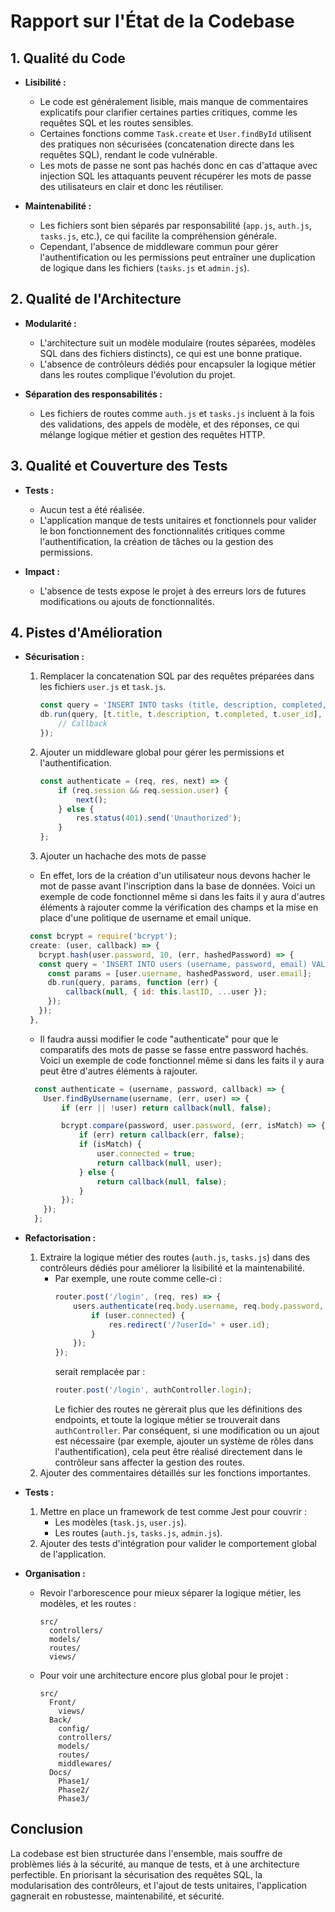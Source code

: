 # Rapport sur l'État de la Codebase

## 1. Qualité du Code
- **Lisibilité :**
  - Le code est généralement lisible, mais manque de commentaires explicatifs pour clarifier certaines parties critiques, comme les requêtes SQL et les routes sensibles.
  - Certaines fonctions comme `Task.create` et `User.findById` utilisent des pratiques non sécurisées (concatenation directe dans les requêtes SQL), rendant le code vulnérable.
  - Les mots de passe ne sont pas hachés donc en cas d'attaque avec injection SQL les attaquants peuvent récupérer les mots de passe des utilisateurs en clair et donc les réutiliser.

- **Maintenabilité :**
  - Les fichiers sont bien séparés par responsabilité (`app.js`, `auth.js`, `tasks.js`, etc.), ce qui facilite la compréhension générale.
  - Cependant, l'absence de middleware commun pour gérer l'authentification ou les permissions peut entraîner une duplication de logique dans les fichiers (`tasks.js` et `admin.js`).

## 2. Qualité de l'Architecture
- **Modularité :**
  - L'architecture suit un modèle modulaire (routes séparées, modèles SQL dans des fichiers distincts), ce qui est une bonne pratique.
  - L'absence de contrôleurs dédiés pour encapsuler la logique métier dans les routes complique l'évolution du projet.

- **Séparation des responsabilités :**
  - Les fichiers de routes comme `auth.js` et `tasks.js` incluent à la fois des validations, des appels de modèle, et des réponses, ce qui mélange logique métier et gestion des requêtes HTTP.

## 3. Qualité et Couverture des Tests
- **Tests :**
  - Aucun test a été réalisée.
  - L'application manque de tests unitaires et fonctionnels pour valider le bon fonctionnement des fonctionnalités critiques comme l'authentification, la création de tâches ou la gestion des permissions.

- **Impact :**
  - L'absence de tests expose le projet à des erreurs lors de futures modifications ou ajouts de fonctionnalités.

## 4. Pistes d'Amélioration
- **Sécurisation :**
  1. Remplacer la concatenation SQL par des requêtes préparées dans les fichiers `user.js` et `task.js`.
     ```javascript
     const query = 'INSERT INTO tasks (title, description, completed, user_id) VALUES (?, ?, ?, ?)';
     db.run(query, [t.title, t.description, t.completed, t.user_id], function (err) {
         // Callback
     });
     ```
  2. Ajouter un middleware global pour gérer les permissions et l'authentification.
     ```javascript
     const authenticate = (req, res, next) => {
         if (req.session && req.session.user) {
             next();
         } else {
             res.status(401).send('Unauthorized');
         }
     };
     ```

  3. Ajouter un hachache des mots de passe
    - En effet, lors de la création d'un utilisateur nous devons hacher le mot de passe avant l'inscription dans la base de données. Voici un exemple de code fonctionnel même si dans les faits il y aura d'autres éléments à rajouter comme la vérification des champs et la mise en place d'une politique de username et email unique.
     ```javascript
      const bcrypt = require('bcrypt');
      create: (user, callback) => {
        bcrypt.hash(user.password, 10, (err, hashedPassword) => {
        const query = 'INSERT INTO users (username, password, email) VALUES (?, ?, ?)';
          const params = [user.username, hashedPassword, user.email];
          db.run(query, params, function (err) {
              callback(null, { id: this.lastID, ...user });
          });
        });
      },
     ```
     - Il faudra aussi modifier le code "authenticate" pour que le comparatifs des mots de passe se fasse entre password hachés. Voici un exemple de code fonctionnel même si dans les faits il y aura peut être d'autres éléments à rajouter.
    ```javascript
      const authenticate = (username, password, callback) => {
        User.findByUsername(username, (err, user) => {
            if (err || !user) return callback(null, false);

            bcrypt.compare(password, user.password, (err, isMatch) => {
                if (err) return callback(err, false);
                if (isMatch) {
                    user.connected = true;
                    return callback(null, user);
                } else {
                    return callback(null, false);
                }
            });
        });
      };
    ```
- **Refactorisation :**
  1. Extraire la logique métier des routes (`auth.js`, `tasks.js`) dans des contrôleurs dédiés pour améliorer la lisibilité et la maintenabilité.
      - Par exemple, une route comme celle-ci :
        ```javascript
        router.post('/login', (req, res) => {
            users.authenticate(req.body.username, req.body.password, (user) => {
                if (user.connected) {
                    res.redirect('/?userId=' + user.id);
                }
            });
        });
        ```
        serait remplacée par :
        ```javascript
        router.post('/login', authController.login);
        ```
        Le fichier des routes ne gèrerait plus que les définitions des endpoints, et toute la logique métier se trouverait dans `authController`. Par conséquent, si une modification ou un ajout est nécessaire (par exemple, ajouter un système de rôles dans l'authentification), cela peut être réalisé directement dans le contrôleur sans affecter la gestion des routes.
  2. Ajouter des commentaires détaillés sur les fonctions importantes.

- **Tests :**
  1. Mettre en place un framework de test comme Jest pour couvrir :
     - Les modèles (`task.js`, `user.js`).
     - Les routes (`auth.js`, `tasks.js`, `admin.js`).
  2. Ajouter des tests d'intégration pour valider le comportement global de l'application.

- **Organisation :**
  - Revoir l'arborescence pour mieux séparer la logique métier, les modèles, et les routes :
    ```
    src/
      controllers/
      models/
      routes/
      views/
    ```
  - Pour voir une architecture encore plus global pour le projet :
    ```
    src/
      Front/
        views/
      Back/
        config/
        controllers/
        models/
        routes/
        middlewares/
      Docs/
        Phase1/
        Phase2/
        Phase3/
    ```

## Conclusion
La codebase est bien structurée dans l'ensemble, mais souffre de problèmes liés à la sécurité, au manque de tests, et à une architecture perfectible. En priorisant la sécurisation des requêtes SQL, la modularisation des contrôleurs, et l'ajout de tests unitaires, l'application gagnerait en robustesse, maintenabilité, et sécurité.
